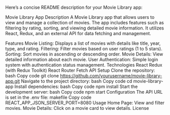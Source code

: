 
Here’s a concise README description for your Movie Library app:

Movie Library App
Description
A Movie Library app that allows users to view and manage a collection of movies. The app includes features such as filtering by rating, sorting, and viewing detailed movie information. It utilizes React, Redux, and an external API for data fetching and management.

Features
Movie Listing: Displays a list of movies with details like title, year, type, and rating.
Filtering: Filter movies based on user ratings (1 to 5 stars).
Sorting: Sort movies in ascending or descending order.
Movie Details: View detailed information about each movie.
User Authentication: Simple login system with authentication status management.
Technologies
React
Redux (with Redux Toolkit)
React Router
Fetch API
Setup
Clone the repository:
bash
Copy code
git clone https://github.com/yourusername/movie-library-app.git
Navigate to the project directory:
bash
Copy code
cd movie-library-app
Install dependencies:
bash
Copy code
npm install
Start the development server:
bash
Copy code
npm start
Configuration
The API URL is set in the .env file:
makefile
Copy code
REACT_APP_JSON_SERVER_PORT=8080
Usage
Home Page: View and filter movies.
Movie Details: Click on a movie card to view details.
License
